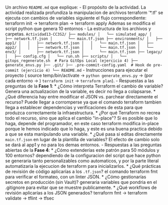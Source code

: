 Un archivo `README.md` que explique:
     - El propósito de la actividad.
     La actividad realizada profundiza la manipulacion de archivos terraform '*.tf' se ejecuta con cambios de variables siguiente el flujo correspondiente:
     terraform init -> terraform plan -> terraform apply 
     Ademas se modifica el script python que genera 10 entornos
     - La estructura de los archivos y carpetas.
     ```
     Actividad13-CC3S2/
     ├── modules/
     │   └── simulated_app/
     │       ├── network.tf.json
     │       └── main.tf.json
     ├── environments/
     │   ├── app1/
     │   │   ├── network.tf.json
     │   │   └── main.tf.json
     │   ├── app2/
     │   │   ├── network.tf.json
     │   │   └── main.tf.json
     │   └── env3/
     │       ├── network.tf.json
     │       └── main.tf.json
     ├── legacy/
     │   ├── config.cfg
     │   └── run.sh
     ├── scripts/
     │   └── gitops_regenerate.sh  # Para GitOps Local (ejercicio 4)
     ├── generate_envs.py
     ├── .git/
     ├── .pre-commit-config.yaml  # Hook de pre-commit (ejercicio 4)
     └── README.md
     ```
     - Instrucciones para ejecutar el proyecto ( source temp/bin/activate ->  `python generate_envs.py` -> (por cada entorno -> ) `terraform init`  -> `terraform plan`).
     - Respuestas a las preguntas de la **Fase 1**:
		  * ¿Cómo interpreta Terraform el cambio de variable?
			Genera una actualizacion de la variable, es decir no llega a colapsarse.
		  * ¿Qué diferencia hay entre modificar el JSON vs. parchear directamente el recurso?
		 	 Puede llegar a corromperse ya que el comando terraform tambien llega a establecer dependencias y verificaciones de esta para que produzca correctamente la infraestructura.
		  * ¿Por qué Terraform no recrea todo el recurso, sino que aplica el cambio "in-place"?
		 	 Si es posible que lo haga, depende del programador, en este caso terraform modifica in-place porque le hemos indicado que lo haga, y este es una buena practica debido a que se esta manipulando una variable.
		  * ¿Qué pasa si editas directamente `main.tf.json` en lugar de la plantilla de variables?
			El efecto de cambio solo se dará al app1 y no para los demas entornos.
     - Respuestas a las preguntas abiertas de la **Fase 4**:
	   * ¿Cómo extenderías este patrón para 50 módulos y 100 entornos?
	    dependiendo de la configuracion del script que hace python se generaria tanto personalizables como automaticos, y por la parte literal automatizaria la ejecucion de terraform para inicializarlos. 
	   * ¿Qué prácticas de revisión de código aplicarías a los `.tf.json`?
	    el comando terraform fmt para verificar el formateo, con un linter JSON.
	   * ¿Cómo gestionarías secretos en producción (sin Vault)?
	    generaria variables que pondria en el .gitignore para evitar que se muestre publicamente.
	   * ¿Qué workflows de revisión aplicarías a los JSON generados?
		terraform fmt -> terraform validate -> tflint -> tfsec
